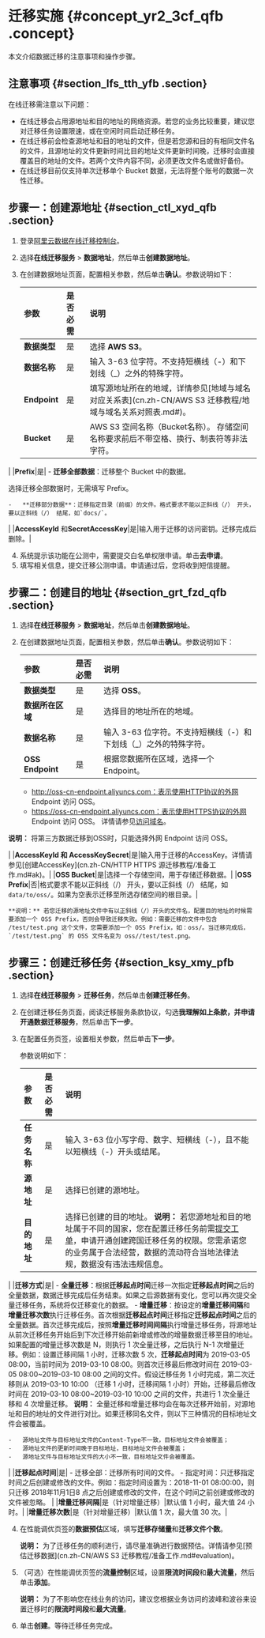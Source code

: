 # 迁移实施 {#concept_yr2_3cf_qfb .concept}

本文介绍数据迁移的注意事项和操作步骤。

## 注意事项 {#section_lfs_tth_yfb .section}

在线迁移需注意以下问题：

-   在线迁移会占用源地址和目的地址的网络资源。若您的业务比较重要，建议您对迁移任务设置限速，或在空闲时间启动迁移任务。
-   在线迁移前会检查源地址和目的地址的文件，但是若您源和目的有相同文件名的文件，且源地址的文件更新时间比目的地址文件更新时间晚，迁移时会直接覆盖目的地址的文件。若两个文件内容不同，必须更改文件名或做好备份。
-   在线迁移目前仅支持单次迁移单个 Bucket 数据，无法将整个账号的数据一次性迁移。

## 步骤一：创建源地址 {#section_ctl_xyd_qfb .section}

1.  登录[阿里云数据在线迁移控制台](https://mgw.console.aliyun.com/#/job?_k=6w2hbo)。
2.  选择**在线迁移服务** \> **数据地址**，然后单击**创建数据地址**。
3.  在创建数据地址页面，配置相关参数，然后单击**确认**。参数说明如下：

    |参数|是否必需|说明|
    |:-|:---|:-|
    |**数据类型**|是|选择 **AWS S3**。|
    |**数据名称**|是|输入 3-63 位字符。不支持短横线（-）和下划线（\_）之外的特殊字符。|
    |**Endpoint**|是|填写源地址所在的地域，详情参见[地域与域名对应关系表](cn.zh-CN/AWS S3 迁移教程/地域与域名关系对照表.md#)。|
    |**Bucket**|是|AWS S3 空间名称（Bucket名称）。 存储空间名称要求前后不带空格、换行、制表符等非法字符。

 |
    |**Prefix**|是|     -   **迁移全部数据**：迁移整个 Bucket 中的数据。

选择迁移全部数据时，无需填写 Prefix。

    -   **迁移部分数据**：迁移指定目录（前缀）的文件。格式要求不能以正斜线（/） 开头，要以正斜线（/） 结尾，如`docs/`。
 |
    |**AccessKeyId** 和**SecretAccessKey**|是|输入用于迁移的访问密钥。迁移完成后删除。|

4.  系统提示该功能在公测中，需要提交白名单权限申请。单击**去申请**。
5.  填写相关信息，提交迁移公测申请。申请通过后，您将收到短信提醒。

## 步骤二：创建目的地址 {#section_grt_fzd_qfb .section}

1.  选择**在线迁移服务** \> **数据地址**，然后单击**创建数据地址**。
2.  在创建数据地址页面，配置相关参数，然后单击**确认**。参数说明如下：

    |参数|是否必需|说明|
    |:-|:---|:-|
    |**数据类型**|是|选择 **OSS**。|
    |**数据所在区域**|是|选择目的地址所在的地域。|
    |**数据名称**|是|输入 3-63 位字符。不支持短横线（-）和下划线（\_）之外的特殊字符。|
    |**OSS Endpoint**|是| 根据您数据所在区域，选择一个 Endpoint。

    -   http://oss-cn-endpoint.aliyuncs.com：表示使用HTTP协议的外网 Endpoint 访问 OSS。
    -   https://oss-cn-endpoint.aliyuncs.com：表示使用HTTPS协议的外网 Endpoint 访问 OSS。
详情请参见[访问域名](../cn.zh-CN/开发指南/访问域名（Endpoint）/访问域名和数据中心.md#)。

**说明：** 将第三方数据迁移到OSS时，只能选择外网 Endpoint 访问 OSS。

 |
    |**AccessKeyId 和 AccessKeySecret**|是|输入用于迁移的AccessKey。详情请参见[创建AccessKey](cn.zh-CN/HTTP HTTPS 源迁移教程/准备工作.md#ak)。|
    |**OSS Bucket**|是|选择一个存储空间，用于存储迁移数据。|
    |**OSS Prefix**|否|格式要求不能以正斜线（/） 开头，要以正斜线（/） 结尾，如 `data/to/oss/`。如果为空表示迁移至所选存储空间的根目录。|

    **说明：** 若您迁移的源地址文件中有以正斜线（/）开头的文件名，配置目的地址的时候需要添加一个 OSS Prefix，否则会导致迁移失败。例如：需要迁移的文件中包含 /test/test.png 这个文件，您需要添加一个 OSS Prefix，如：oss/。当迁移完成后，`/test/test.png` 的 OSS 文件名变为 oss//test/test.png。


## 步骤三：创建迁移任务 {#section_ksy_xmy_pfb .section}

1.  选择**在线迁移服务** \> **迁移任务**，然后单击**创建迁移任务**。
2.  在创建迁移任务页面，阅读迁移服务条款协议，勾选**我理解如上条款，并申请开通数据迁移服务**，然后单击**下一步**。
3.  在配置任务页签，设置相关参数，然后单击**下一步**。

    参数说明如下：

    |参数|是否必需|说明|
    |:-|:---|:-|
    |**任务名称**|是|输入 3-63 位小写字母、数字、短横线（-），且不能以短横线（-）开头或结尾。|
    |**源地址**|是|选择已创建的源地址。|
    |**目的地址**|是|选择已创建的目的地址。 **说明：** 若您源地址和目的地址属于不同的国家，您在配置迁移任务前需[提交工单](https://selfservice.console.aliyun.com)，申请开通创建跨国迁移任务的权限。您需承诺您的业务属于合法经营，数据的流动符合当地法律法规，数据没有违法违规信息。

 |
    |**迁移方式**|是|     -   **全量迁移**：根据**迁移起点时间**迁移一次指定**迁移起点时间**之后的全量数据，数据迁移完成后任务结束。如果之后源数据有变化，您可以再次提交全量迁移任务，系统将仅迁移变化的数据。
    -   **增量迁移**：按设定的**增量迁移间隔**和**增量迁移次数**执行迁移任务。首次根据**迁移起点时间**迁移指定**迁移起点时间**之后的全量数据。首次迁移完成后，按照**增量迁移时间间隔**执行增量迁移任务，将源地址从前次迁移任务开始后到下次迁移开始前新增或修改的增量数据迁移至目的地址。如果配置的增量迁移次数是 N，则执行 1 次全量迁移，之后执行 N-1 次增量迁移。例如：设置迁移间隔 1 小时，迁移次数 5 次，**迁移起点时间**为 2019-03-05 08:00，当前时间为 2019-03-10 08:00。则首次迁移最后修改时间在 2019-03-05 08:00~2019-03-10 08:00 之间的文件。假设迁移任务 1 小时完成，第二次迁移则从 2019-03-10 10:00 （迁移 1 小时，迁移间隔 1 小时）开始，迁移最后修改时间在 2019-03-10 08:00~2019-03-10 10:00 之间的文件，共进行 1 次全量迁移和 4 次增量迁移。
 **说明：** 全量迁移和增量迁移均会在每次迁移开始前，对源地址和目的地址的文件进行对比。如果迁移同名文件，则以下三种情况的目标地址文件会被覆盖。

    -   源地址文件与目标地址文件的Content-Type不一致，目标地址文件会被覆盖；
    -   源地址文件的更新时间晚于目标地址，目标地址文件会被覆盖；
    -   源地址文件与目标地址文件的大小不一致，目标地址文件会被覆盖。
 |
    |**迁移起点时间**|是|     -   迁移全部：迁移所有时间的文件。
    -   指定时间：只迁移指定时间之后创建或修改的文件。例如：指定时间设置为：2018-11-01 08:00:00，则只迁移 2018年11月1日8 点之后创建或修改的文件，在这个时间之前创建或修改的文件被忽略。
 |
    |**增量迁移间隔**|是（针对增量迁移）|默认值 1 小时，最大值 24 小时。|
    |**增量迁移次数**|是（针对增量迁移）|默认值 1 次，最大值 30 次。|

4.  在性能调优页签的**数据预估**区域，填写**迁移存储量**和**迁移文件个数**。

    **说明：** 为了迁移任务的顺利进行，请尽量准确进行数据预估。详情请参见[预估迁移数据](cn.zh-CN/AWS S3 迁移教程/准备工作.md#evaluation)。

5.  （可选）在性能调优页签的**流量控制**区域，设置**限流时间段**和**最大流量**，然后单击**添加**。

    **说明：** 为了不影响您在线业务的访问，建议您根据业务访问的波峰和波谷来设置迁移时的**限流时间段**和**最大流量**。

6.  单击**创建**。等待迁移任务完成。

